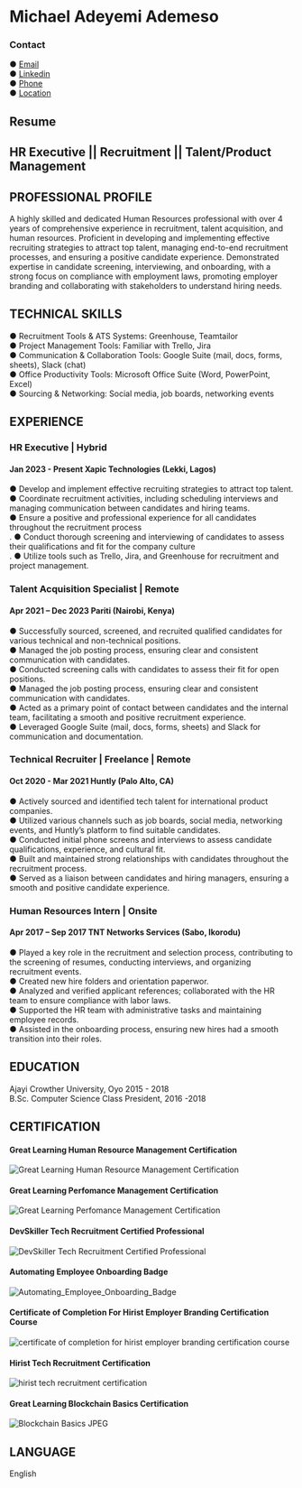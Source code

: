 # Michael Adeyemi Ademeso
### Contact
● [Email](ademesomichael2@gmail.com)</br>
● [Linkedin](https://www.linkedin.com/in/michael-ademeso/)</br>
● [Phone](+2349123559437)</br>
● [Location](Lagos)

## Resume

## HR Executive || Recruitment || Talent/Product Management

## PROFESSIONAL PROFILE
A highly skilled and dedicated Human Resources professional with over 4 years of comprehensive experience in recruitment, talent acquisition, and human resources. Proficient in developing and implementing effective recruiting strategies to attract top talent, managing end-to-end recruitment processes, and ensuring a positive candidate experience. Demonstrated expertise in candidate screening, interviewing, and onboarding, with a strong focus on compliance with employment laws, promoting employer branding and collaborating with stakeholders to understand hiring needs.

## TECHNICAL SKILLS
● Recruitment Tools & ATS Systems: Greenhouse, Teamtailor</br>
● Project Management Tools: Familiar with Trello, Jira</br>
● Communication & Collaboration Tools: Google Suite (mail, docs, forms, sheets), Slack (chat)</br>
● Office Productivity Tools: Microsoft Office Suite (Word, PowerPoint, Excel)</br>
● Sourcing & Networking: Social media, job boards, networking events</br>

## EXPERIENCE

### HR Executive | Hybrid
#### Jan 2023 - Present Xapic Technologies (Lekki, Lagos)
● Develop and implement effective recruiting strategies to attract top talent.</br>
● Coordinate recruitment activities, including scheduling interviews and managing communication between candidates
  and hiring teams.</br>
● Ensure a positive and professional experience for all candidates throughout the recruitment process</br>.
● Conduct thorough screening and interviewing of candidates to assess their qualifications and fit for the company culture</br>.
● Utilize tools such as Trello, Jira, and Greenhouse for recruitment and project management.

### Talent Acquisition Specialist | Remote
#### Apr 2021 – Dec 2023 Pariti (Nairobi, Kenya)
● Successfully sourced, screened, and recruited qualified candidates for various technical and non-technical positions.</br>
● Managed the job posting process, ensuring clear and consistent communication with candidates.</br>
● Conducted screening calls with candidates to assess their fit for open positions.</br>
● Managed the job posting process, ensuring clear and consistent communication with candidates.</br>
● Acted as a primary point of contact between candidates and the internal team, facilitating a smooth and positive
  recruitment experience.</br>
● Leveraged Google Suite (mail, docs, forms, sheets) and Slack for communication and documentation.

### Technical Recruiter | Freelance | Remote
#### Oct 2020 - Mar 2021 Huntly (Palo Alto, CA)
● Actively sourced and identified tech talent for international product companies.</br>
● Utilized various channels such as job boards, social media, networking events, and Huntly’s platform to find suitable
  candidates.</br>
● Conducted initial phone screens and interviews to assess candidate qualifications, experience, and cultural fit.</br>
● Built and maintained strong relationships with candidates throughout the recruitment process.</br>
● Served as a liaison between candidates and hiring managers, ensuring a smooth and positive candidate experience.

### Human Resources Intern | Onsite
#### Apr 2017 – Sep 2017 TNT Networks Services (Sabo, Ikorodu)
● Played a key role in the recruitment and selection process, contributing to the screening of resumes, conducting
  interviews, and organizing recruitment events.</br>
● Created new hire folders and orientation paperwor.</br>
● Analyzed and verified applicant references; collaborated with the HR team to ensure compliance with labor laws.</br>
● Supported the HR team with administrative tasks and maintaining employee records.</br>
● Assisted in the onboarding process, ensuring new hires had a smooth transition into their roles.
  
## EDUCATION
Ajayi Crowther University, Oyo             2015 - 2018</br>
B.Sc. Computer Science
Class President, 2016 -2018

## CERTIFICATION
#### Great Learning Human Resource Management Certification
![Great Learning Human Resource Management Certification](/Certifications/Human_Resource_Management.png)
#### Great Learning Perfomance Management Certification
![Great Learning Perfomance Management Certification](/Certifications/Performance_Management.png)
#### DevSkiller Tech Recruitment Certified Professional
![DevSkiller Tech Recruitment Certified Professional](/Certifications/Tech_Recruitment_Badge.png)
#### Automating Employee Onboarding Badge
![Automating_Employee_Onboarding_Badge](/Certifications/Airslate.jpeg)
#### Certificate of Completion For Hirist Employer Branding Certification Course
![certificate of completion for hirist employer branding certification course](/Certifications/Hirist_employer_branding.jpeg)
#### Hirist Tech Recruitment Certification
![hirist tech recruitment certification](/Certifications/Hirist_tech_recruiter.jpeg)
#### Great Learning Blockchain Basics Certification
![Blockchain Basics JPEG](https://github.com/user-attachments/assets/02c9683a-af32-405d-adaf-380ee79ac4c9)


## LANGUAGE
English
